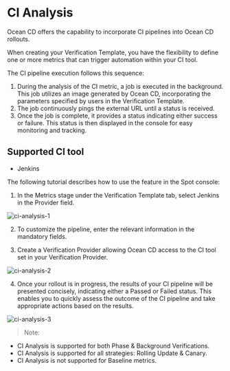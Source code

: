 # CI Analysis

Ocean CD offers the capability to incorporate CI pipelines into Ocean CD rollouts. 

When creating your Verification Template, you have the flexibility to define one or more metrics that can trigger automation within your CI tool. 

The CI pipeline execution follows this sequence: 

1. During the analysis of the CI metric, a job is executed in the background. This job utilizes an image generated by Ocean CD, incorporating the parameters specified by users in the Verification Template. 
2. The job continuously pings the external URL until a status is received. 
3. Once the job is complete, it provides a status indicating either success or failure. This status is then displayed in the console for easy monitoring and tracking. 

## Supported CI tool 

* Jenkins 

The following tutorial describes how to use the feature in the Spot console: 

1. In the Metrics stage under the Verification Template tab, select Jenkins in the Provider field.  

![ci-analysis-1](https://github.com/spotinst/help/assets/106514736/103001b9-8316-4de4-9910-e42313a3ba2c)

2. To customize the pipeline, enter the relevant information in the mandatory fields.  

3. Create a Verification Provider allowing Ocean CD access to the CI tool set in your Verification Provider. 

![ci-analysis-2](https://github.com/spotinst/help/assets/106514736/ba9c5e00-0fe9-42c0-bb20-82117e864688) 

4. Once your rollout is in progress, the results of your CI pipeline will be presented concisely, indicating either a Passed or Failed status. This enables you to quickly assess the outcome of the CI pipeline and take appropriate actions based on the results. 

![ci-analysis-3](https://github.com/spotinst/help/assets/106514736/4d364d03-2dc8-4d33-b772-f25a499c0c4f)

>Note:  

* CI Analysis is supported for both Phase & Background Verifications.  
* CI Analysis is supported for all strategies: Rolling Update & Canary. 
* CI Analysis is not supported for Baseline metrics. 
